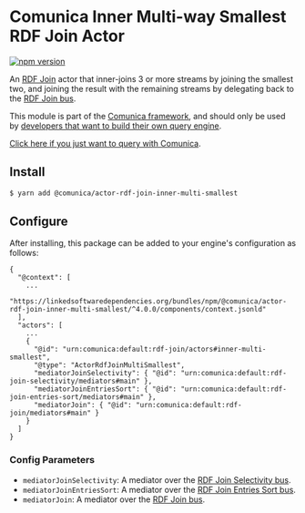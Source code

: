 # Comunica Inner Multi-way Smallest RDF Join Actor

[![npm version](https://badge.fury.io/js/%40comunica%2Factor-rdf-join-inner-multi-smallest.svg)](https://www.npmjs.com/package/@comunica/actor-rdf-join-inner-multi-smallest)

An [RDF Join](https://github.com/comunica/comunica/tree/master/packages/bus-rdf-join) actor that inner-joins 3 or more streams
by joining the smallest two, and joining the result with the remaining streams by delegating back to the [RDF Join bus](https://github.com/comunica/comunica/tree/master/packages/bus-rdf-join).

This module is part of the [Comunica framework](https://github.com/comunica/comunica),
and should only be used by [developers that want to build their own query engine](https://comunica.dev/docs/modify/).

[Click here if you just want to query with Comunica](https://comunica.dev/docs/query/).

## Install

```bash
$ yarn add @comunica/actor-rdf-join-inner-multi-smallest
```

## Configure

After installing, this package can be added to your engine's configuration as follows:
```text
{
  "@context": [
    ...
    "https://linkedsoftwaredependencies.org/bundles/npm/@comunica/actor-rdf-join-inner-multi-smallest/^4.0.0/components/context.jsonld"
  ],
  "actors": [
    ...
    {
      "@id": "urn:comunica:default:rdf-join/actors#inner-multi-smallest",
      "@type": "ActorRdfJoinMultiSmallest",
      "mediatorJoinSelectivity": { "@id": "urn:comunica:default:rdf-join-selectivity/mediators#main" },
      "mediatorJoinEntriesSort": { "@id": "urn:comunica:default:rdf-join-entries-sort/mediators#main" },
      "mediatorJoin": { "@id": "urn:comunica:default:rdf-join/mediators#main" }
    }
  ]
}
```

### Config Parameters

* `mediatorJoinSelectivity`: A mediator over the [RDF Join Selectivity bus](https://github.com/comunica/comunica/tree/master/packages/bus-rdf-join-selectivity).
* `mediatorJoinEntriesSort`: A mediator over the [RDF Join Entries Sort bus](https://github.com/comunica/comunica/tree/master/packages/bus-rdf-join-entries-sort).
* `mediatorJoin`: A mediator over the [RDF Join bus](https://github.com/comunica/comunica/tree/master/packages/bus-rdf-join).
